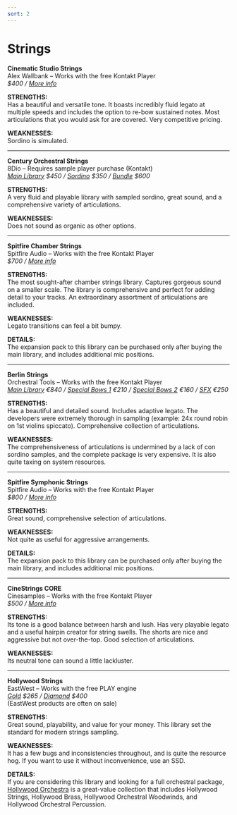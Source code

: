 ```yaml
---
sort: 2
---
```


# Strings

**Cinematic Studio Strings**  
Alex Wallbank – Works with the free Kontakt Player  
*$400 / [More info](https://cinematicstudioseries.com/strings/)*

**STRENGTHS:**  
Has a beautiful and versatile tone. It boasts incredibly fluid legato at multiple speeds and includes the option to re-bow sustained notes. Most articulations that you would ask for are covered. Very competitive pricing.

**WEAKNESSES:**  
Sordino is simulated.

---

**Century Orchestral Strings**  
8Dio – Requires sample player purchase (Kontakt)  
*[Main Library](https://8dio.com/instrument/century-strings-2-0-normale-edition/) $450 / [Sordino](https://8dio.com/instrument/new-century-ensemble-strings-2-0-sordino/) $350 / [Bundle](https://8dio.com/instrument/new-century-strings-2-bundle/) $600*

**STRENGTHS:**  
A very fluid and playable library with sampled sordino, great sound, and a comprehensive variety of articulations.

**WEAKNESSES:**  
Does not sound as organic as other options.

---

**Spitfire Chamber Strings**  
Spitfire Audio – Works with the free Kontakt Player  
*$700 / [More info](https://www.spitfireaudio.com/shop/a-z/spitfire-chamber-strings/)*

**STRENGTHS:**  
The most sought-after chamber strings library. Captures gorgeous sound on a smaller scale. The library is comprehensive and perfect for adding detail to your tracks. An extraordinary assortment of articulations are included.

**WEAKNESSES:**  
Legato transitions can feel a bit bumpy.

**DETAILS:**  
The expansion pack to this library can be purchased only after buying the main library, and includes additional mic positions.

---

**Berlin Strings**  
Orchestral Tools – Works with the free Kontakt Player  
*[Main Library](https://www.orchestraltools.com/store/collections/berlin-strings) €840 / [Special Bows 1](https://www.orchestraltools.com/store/collections/special-bows-1) €210 / [Special Bows 2](https://www.orchestraltools.com/store/collections/special-bows-2) €160 / [SFX](https://www.orchestraltools.com/store/collections/strings-sfx) €250*

**STRENGTHS:**  
Has a beautiful and detailed sound. Includes adaptive legato. The developers were extremely thorough in sampling (example: 24x round robin on 1st violins spiccato). Comprehensive collection of articulations.

**WEAKNESSES:**  
The comprehensiveness of articulations is undermined by a lack of con sordino samples, and the complete package is very expensive. It is also quite taxing on system resources.

---

**Spitfire Symphonic Strings**  
Spitfire Audio – Works with the free Kontakt Player  
*$800 / [More info](https://www.spitfireaudio.com/shop/a-z/spitfire-symphonic-strings/)*

**STRENGTHS:**  
Great sound, comprehensive selection of articulations.

**WEAKNESSES:**  
Not quite as useful for aggressive arrangements.

**DETAILS:**  
The expansion pack to this library can be purchased only after buying the main library, and includes additional mic positions.

---

**CineStrings CORE**  
Cinesamples – Works with the free Kontakt Player  
*$500 / [More info](https://cinesamples.com/product/cinestrings-core)*

**STRENGTHS:**  
Its tone is a good balance between harsh and lush. Has very playable legato and a useful hairpin creator for string swells. The shorts are nice and aggressive but not over-the-top. Good selection of articulations.

**WEAKNESSES:**  
Its neutral tone can sound a little lackluster.

---

**Hollywood Strings**  
EastWest – Works with the free PLAY engine  
*[Gold](http://www.soundsonline.com/hollywood-strings) $265 / [Diamond](http://www.soundsonline.com/hollywood-strings) $400*  
(EastWest products are often on sale)

**STRENGTHS:**  
Great sound, playability, and value for your money. This library set the standard for modern strings sampling.

**WEAKNESSES:**  
It has a few bugs and inconsistencies throughout, and is quite the resource hog. If you want to use it without inconvenience, use an SSD.

**DETAILS:**  
If you are considering this library and looking for a full orchestral package, [Hollywood Orchestra](http://www.soundsonline.com/hollywood-orchestra) is a great-value collection that includes Hollywood Strings, Hollywood Brass, Hollywood Orchestral Woodwinds, and Hollywood Orchestral Percussion.
